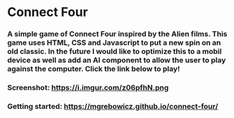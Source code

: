 # Connect Four

### A simple game of Connect Four inspired by the Alien films. This game uses HTML, CSS and Javascript to put a new spin on an old classic. In the future I would like to optimize this to a mobil device as well as add an AI component to allow the user to play against the computer. Click the link below to play!

### Screenshot: https://i.imgur.com/z06pfhN.png

### Getting started: https://mgrebowicz.github.io/connect-four/
